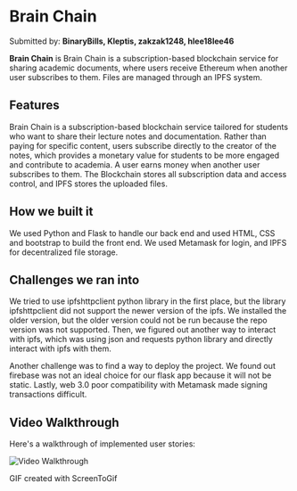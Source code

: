 # Brain Chain

Submitted by: **BinaryBills, Kleptis, zakzak1248, hlee18lee46**

**Brain Chain** is Brain Chain is a subscription-based blockchain service for sharing academic documents, where users receive Ethereum when another user subscribes to them. Files are managed through an IPFS system.

## Features

Brain Chain is a subscription-based blockchain service tailored for students who want to share their lecture notes and documentation. Rather than paying for specific content, users subscribe directly to the creator of the notes, which provides a monetary value for students to be more engaged and contribute to academia. A user earns money when another user subscribes to them. The Blockchain stores all subscription data and access control, and IPFS stores the uploaded files. 

## How we built it
We used Python and Flask to handle our back end and used HTML, CSS and bootstrap to build the front end. We used Metamask for login, and IPFS for decentralized file storage.

## Challenges we ran into
We tried to use ipfshttpclient python library in the first place, but the library ipfshttpclient did not support the newer version of the ipfs. We installed the older version, but the older version could not be run because the repo version was not supported. Then, we figured out another way to interact with ipfs, which was using json and requests python library and directly interact with ipfs with them.

Another challenge was to find a way to deploy the project. We found out firebase was not an ideal choice for our flask app because it will not be static. 
Lastly, web 3.0 poor compatibility with Metamask made signing transactions difficult. 

## Video Walkthrough

Here's a walkthrough of implemented user stories:

<img src='https://i.imgur.com/KbLtXm5.gif' title='Video Walkthrough' width='' alt='Video Walkthrough' />

<!-- Replace this with whatever GIF tool you used! -->
GIF created with ScreenToGif   
<!-- Recommended tools:
[Kap](https://getkap.co/) for macOS
[ScreenToGif](https://www.screentogif.com/) for Windows
[peek](https://github.com/phw/peek) for Linux. -->




